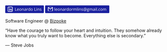 [<img src="https://github.com/leonardormlins/leonardormlins/blob/main/Linkedin.png" alt="drawing" height="25"/>](https://www.linkedin.com/in/leonardormlins/)
[<img src="https://github.com/leonardormlins/leonardormlins/blob/main/Email.png" alt="drawing" height="25"/>](mailto:leonardormlins@gmail.com)

Software Engineer @ [Bizpoke](http://bizpoke.com.br/)

“Have the courage to follow your heart and intuition. They somehow already know what you truly want to become. Everything else is secondary.”

― Steve Jobs
